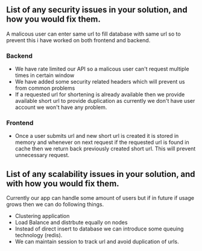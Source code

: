 ## List of any security issues in your solution, and how you would fix them.

A malicous user can enter same url to fill database with same url so to prevent this i have worked on both
frontend and backend.

### Backend

- We have rate limited our API so a malicous user can't request multiple times in certain window
- We have added some security related headers which will prevent us from common problems
- If a requested url for shortening is already available then we provide available short url to provide duplication as currently we don't have user account we won't have any problem.

### Frontend

- Once a user submits url and new short url is created it is stored in memory and whenever on next request if the requested url is found in cache then we return back previously created short url. This will prevent unnecessary request.

## List of any scalability issues in your solution, and with how you would fix them.

Currently our app can handle some amount of users but if in future if usage grows then we can do following things.

- Clustering application
- Load Balance and distrbute equally on nodes
- Instead of direct insert to database we can introduce some queuing technology (redis).
- We can maintain session to track url and avoid duplication of urls.
